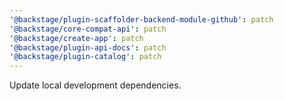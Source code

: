 ```yaml
---
'@backstage/plugin-scaffolder-backend-module-github': patch
'@backstage/core-compat-api': patch
'@backstage/create-app': patch
'@backstage/plugin-api-docs': patch
'@backstage/plugin-catalog': patch
---
```


Update local development dependencies.

